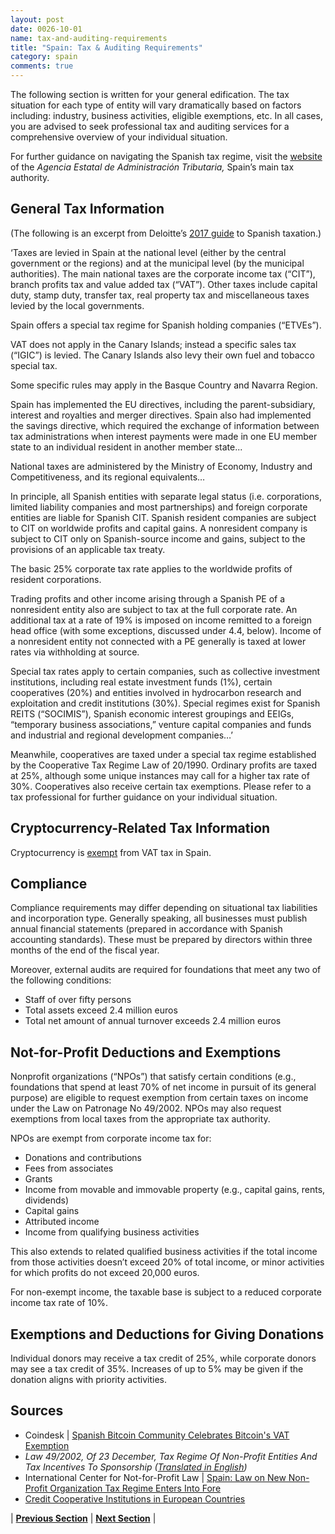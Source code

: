 ```yaml
---
layout: post
date: 0026-10-01
name: tax-and-auditing-requirements
title: "Spain: Tax & Auditing Requirements"
category: spain
comments: true
---
```


The following section is written for your general edification. The tax situation for each type of entity will vary dramatically based on factors including: industry, business activities, eligible exemptions, etc. In all cases, you are advised to seek professional tax and auditing services for a comprehensive overview of your individual situation.

For further guidance on navigating the Spanish tax regime, visit the [website](http://www.agenciatributaria.es/AEAT.internet/en_gb/Inicio/_Segmentos_/Empresas_y_profesionales/Empresarios_individuales_y_profesionales/Empresarios_individuales_y_profesionales.shtml) of the *Agencia Estatal de Administración Tributaria,* Spain’s main tax authority. 

## General Tax Information

(The following is an excerpt from Deloitte’s [2017 guide](https://www2.deloitte.com/content/dam/Deloitte/global/Documents/Tax/dttl-tax-spainguide-2017.pdf) to Spanish taxation.)			
						
‘Taxes are levied in Spain at the national level (either by the central government or the regions) and at the municipal level (by the municipal authorities). The main national taxes are the corporate income tax (“CIT”), branch profits tax and value added tax (“VAT”). Other taxes include capital duty, stamp duty, transfer tax, real property tax and miscellaneous taxes levied by the local governments.
						
Spain offers a special tax regime for Spanish holding companies (“ETVEs”).
						
VAT does not apply in the Canary Islands; instead a specific sales tax (“IGIC”) is levied. The Canary Islands also levy their own fuel and tobacco special tax.
						
Some specific rules may apply in the Basque Country and Navarra Region.
						
Spain has implemented the EU directives, including the parent-subsidiary, interest and royalties and merger directives. Spain also had implemented the savings directive, which required the exchange of information between tax administrations when interest payments were made in one EU member state to an individual resident in another member state...
						
National taxes are administered by the Ministry of Economy, Industry and Competitiveness, and its regional equivalents…		
						
In principle, all Spanish entities with separate legal status (i.e. corporations, limited liability companies and most partnerships) and foreign corporate entities are liable for Spanish CIT. Spanish resident companies are subject to CIT on worldwide profits and capital gains. A nonresident company is subject to CIT only on Spanish-source income and gains, subject to the provisions of an applicable tax treaty.
						
The basic 25% corporate tax rate applies to the worldwide profits of resident corporations.
						
Trading profits and other income arising through a Spanish PE of a nonresident entity also are subject to tax at the full corporate rate. An additional tax at a rate of 19% is imposed on income remitted to a foreign head office (with some exceptions, discussed under 4.4, below). Income of a nonresident entity not connected with a PE generally is taxed at lower rates via withholding at source.
						
Special tax rates apply to certain companies, such as collective investment institutions, including real estate investment funds (1%), certain cooperatives (20%) and entities involved in hydrocarbon research and exploitation and credit institutions (30%). Special regimes exist for Spanish REITS (“SOCIMIS”), Spanish economic interest groupings and EEIGs, “temporary business associations,” venture capital companies and funds and industrial and regional development companies…’

Meanwhile, cooperatives are taxed under a special tax regime established by the Cooperative Tax Regime Law of 20/1990. Ordinary profits are taxed at 25%, although some unique instances may call for a higher tax rate of 30%. Cooperatives also receive certain tax exemptions. Please refer to a tax professional for further guidance on your individual situation. 

## Cryptocurrency-Related Tax Information 

Cryptocurrency is [exempt](https://www.coindesk.com/spanish-bitcoin-community-celebrate-bitcoins-vat-exemption/) from VAT tax in Spain. 

## Compliance

Compliance requirements may differ depending on situational tax liabilities and incorporation type. Generally speaking, all businesses must publish annual financial statements (prepared in accordance with Spanish accounting standards). These must be prepared by directors within three months of the end of the fiscal year. 

Moreover, external audits are required for foundations that meet any two of the following conditions:
- Staff of over fifty persons
- Total assets exceed 2.4 million euros
- Total net amount of annual turnover exceeds 2.4 million euros

## Not-for-Profit Deductions and Exemptions
Nonprofit organizations (“NPOs”) that satisfy certain conditions (e.g., foundations that spend at least 70% of net income in pursuit of its general purpose) are eligible to request exemption from certain taxes on income under the Law on Patronage No 49/2002. NPOs may also request exemptions from local taxes from the appropriate tax authority. 

NPOs are exempt from corporate income tax for:
- Donations and contributions 
- Fees from associates
- Grants
- Income from movable and immovable property (e.g., capital gains, rents, dividends) 
- Capital gains
- Attributed income
- Income from qualifying business activities

This also extends to related qualified business activities if the total income from those activities doesn’t exceed 20% of total income, or minor activities for which profits do not exceed 20,000 euros. 

For non-exempt income, the taxable base is subject to a reduced corporate income tax rate of 10%. 

## Exemptions and Deductions for Giving Donations
Individual donors may receive a tax credit of 25%, while corporate donors may see a tax credit of 35%. Increases of up to 5% may be given if the donation aligns with priority activities. 


Sources 
---
- Coindesk | [Spanish Bitcoin Community Celebrates Bitcoin's VAT Exemption](https://www.coindesk.com/spanish-bitcoin-community-celebrate-bitcoins-vat-exemption/)
- *Law 49/2002, Of 23 December, Tax Regime Of Non-Profit Entities And Tax Incentives To Sponsorship* *([Translated in English](https://www.global-regulation.com/translation/spain/1450639/law-49-2002%252c-of-23-december%252c-tax-regime-of-non-profit-entities-and-tax-incentives-to-sponsorship.html))*  
- International Center for Not-for-Profit Law | [Spain: Law on New Non-Profit Organization Tax Regime Enters Into Fore](http://www.icnl.org/news/2003/7-Mar.html)
- [Credit Cooperative Institutions in European Countries](https://books.google.com/books?id=wKgqDAAAQBAJ&pg=PA227&lpg=PA227&dq=spanish+law+20/1990+on+taxation+of+cooperatives&source=bl&ots=uIJVjcA7JB&sig=IYXR4dEsg_mahM5QU7NIKCuGWQQ&hl=en&sa=X&ved=0ahUKEwi8mqOD7KjbAhWMu7wKHSwBCPIQ6AEIPjAF#v=onepage&q=spanish%20law%2020%2F1990%20on%20taxation%20of%20cooperatives&f=false) 

| **[Previous Section]( https://neo-project.github.io/global-blockchain-compliance-hub//spain/spain-team-member-nationality-requirements.html)** | **[Next Section]( https://neo-project.github.io/global-blockchain-compliance-hub//spain/spain-governing-by-law.html)** |
